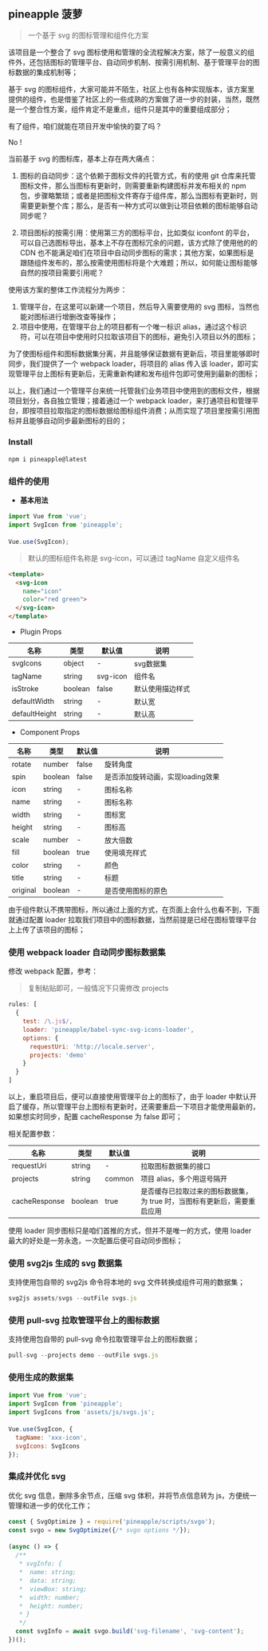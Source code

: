 ## pineapple 菠萝

> 一个基于 svg 的图标管理和组件化方案

<p align="left>

![](flow-chart.jpg)
</p>

该项目是一个整合了 svg 图标使用和管理的全流程解决方案，除了一般意义的组件外，还包括图标的管理平台、自动同步机制、按需引用机制、基于管理平台的图标数据的集成机制等；

基于 svg 的图标组件，大家可能并不陌生，社区上也有各种实现版本，该方案里提供的组件，也是借鉴了社区上的一些成熟的方案做了进一步的封装，当然，既然是一个整合性方案，组件肯定不是重点，组件只是其中的重要组成部分；

有了组件，咱们就能在项目开发中愉快的耍了吗？

No !

当前基于 svg 的图标库，基本上存在两大痛点：

1. 图标的自动同步：这个依赖于图标文件的托管方式，有的使用 git 仓库来托管图标文件，那么当图标有更新时，则需要重新构建图标并发布相关的 npm 包，步骤略繁琐；或者是把图标文件寄存于组件库，那么当图标有更新时，则需要更新整个库；那么，是否有一种方式可以做到让项目依赖的图标能够自动同步呢？

2. 项目图标的按需引用：使用第三方的图标平台，比如类似 iconfont 的平台，可以自己选图标导出，基本上不存在图标冗余的问题，该方式除了使用他的的 CDN 也不能满足咱们在项目中自动同步图标的需求；其他方案，如果图标是跟随组件发布的，那么按需使用图标将是个大难题；所以，如何能让图标能够自然的按项目需要引用呢？


使用该方案的整体工作流程分为两步：

1. 管理平台，在这里可以新建一个项目，然后导入需要使用的 svg 图标，当然也能对图标进行增删改查等操作；
2. 项目中使用，在管理平台上的项目都有一个唯一标识 alias，通过这个标识符，可以在项目中使用时只拉取该项目下的图标，避免引入项目以外的图标；

为了使图标组件和图标数据集分离，并且能够保证数据有更新后，项目里能够即时同步，我们提供了一个 webpack loader，将项目的 alias 传入该 loader，即可实现管理平台上图标有更新后，无需重新构建和发布组件包即可使用到最新的图标；

以上，我们通过一个管理平台来统一托管我们业务项目中使用到的图标文件，根据项目划分，各自独立管理；接着通过一个 webpack loader，来打通项目和管理平台，即按项目拉取指定的图标数据给图标组件消费；从而实现了项目里按需引用图标并且能够自动同步最新图标的目的；

### Install

```js
npm i pineapple@latest
```

### 组件的使用

* **基本用法**

```js
import Vue from 'vue';
import SvgIcon from 'pineapple';

Vue.use(SvgIcon);
```

> 默认的图标组件名称是 svg-icon，可以通过 tagName 自定义组件名

```html
<template>
  <svg-icon
    name="icon"
    color="red green">
  </svg-icon>
</template>
```

* Plugin Props

| 名称 | 类型 | 默认值 | 说明 |
| ----- | ----- | ----- | ----- |
| svgIcons | object | - | svg数据集 |
| tagName | string | svg-icon | 组件名 |
| isStroke | boolean | false | 默认使用描边样式 |
| defaultWidth | string | - | 默认宽 |
| defaultHeight | string | - | 默认高 |

* Component Props

| 名称 | 类型 | 默认值 | 说明 |
| ----- | ----- | ----- | ----- |
| rotate | number | false | 旋转角度 |
| spin | boolean | false | 是否添加旋转动画，实现loading效果 |
| icon | string | - | 图标名称 |
| name | string | - | 图标名称 |
| width | string | - | 图标宽 |
| height | string | - | 图标高 |
| scale | number | - | 放大倍数 |
| fill | boolean | true | 使用填充样式 |
| color | string | - | 颜色 |
| title | string | - | 标题 |
| original | boolean | - | 是否使用图标的原色 |

由于组件默认不携带图标，所以通过上面的方式，在页面上会什么也看不到，下面就通过配置 loader 拉取我们项目中的图标数据，当然前提是已经在图标管理平台上上传了该项目的图标；

### 使用 webpack loader 自动同步图标数据集

修改 webpack 配置，参考：

> 复制粘贴即可，一般情况下只需修改 projects

```js
rules: [
  {
    test: /\.js$/,
    loader: 'pineapple/babel-sync-svg-icons-loader',
    options: {
      requestUri: 'http://locale.server',
      projects: 'demo'
    }
  }
]
```

以上，重启项目后，便可以直接使用管理平台上的图标了，由于 loader 中默认开启了缓存，所以管理平台上图标有更新时，还需要重启一下项目才能使用最新的，如果想实时同步，配置 cacheResponse 为 false 即可；

相关配置参数：

| 名称 | 类型 | 默认值 | 说明 |
| ----- | ----- | ----- | ----- |
| requestUri | string | - | 拉取图标数据集的接口 |
| projects | string | common | 项目 alias，多个用逗号隔开 |
| cacheResponse | boolean | true | 是否缓存已拉取过来的图标数据集，为 true 时，当图标有更新后，需要重启应用 |

使用 loader 同步图标只是咱们首推的方式，但并不是唯一的方式，使用 loader 最大的好处是一劳永逸，一次配置后便可自动同步图标；

### 使用 svg2js 生成的 svg 数据集

支持使用包自带的 svg2js 命令将本地的 svg 文件转换成组件可用的数据集；

```js
svg2js assets/svgs --outFile svgs.js
```

### 使用 pull-svg 拉取管理平台上的图标数据

支持使用包自带的 pull-svg 命令拉取管理平台上的图标数据；

```js
pull-svg --projects demo --outFile svgs.js
```

### 使用生成的数据集

```js
import Vue from 'vue';
import SvgIcon from 'pineapple';
import SvgIcons from 'assets/js/svgs.js';

Vue.use(SvgIcon, {
  tagName: 'xxx-icon',
  svgIcons: SvgIcons
});
```

### 集成并优化 svg

优化 svg 信息，删除多余节点，压缩 svg 体积，并将节点信息转为 js，方便统一管理和进一步的优化工作；

```js
const { SvgOptimize } = require('pineapple/scripts/svgo');
const svgo = new SvgOptimize({/* svgo options */});

(async () => {
  /**
   * svgInfo: {
   *  name: string;
   *  data: string;
   *  viewBox: string;
   *  width: number;
   *  height: number;
   * }
   */
  const svgInfo = await svgo.build('svg-filename', 'svg-content');
})();
```
